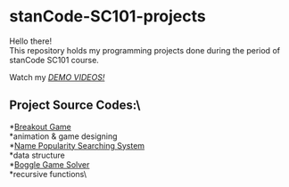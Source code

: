# stanCode-SC101-projects
Hello there!\
This repository holds my programming projects done during the period of stanCode SC101 course.

Watch my *[DEMO VIDEOS!](https://reurl.cc/O429QR)*

## Project Source Codes:\
*[Breakout Game](https://github.com/tingwenchang/stanCode-SC101-projects/blob/6c14496610de1cb8b1fb942ec89d07773c317f9a/stanCode_projects/SC101_Assignment2/breakout.py)\
*animation & game designing\
*[Name Popularity Searching System](https://github.com/tingwenchang/stanCode-SC101-projects/blob/main/stanCode_projects/SC101_Assignment4/babygraphics.py)\
*data structure\
*[Boggle Game Solver](https://github.com/tingwenchang/stanCode-SC101-projects/blob/main/stanCode_projects/SC101_Assignment6/boggle.py)\
*recursive functions\
